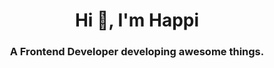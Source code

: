 <h1 align="center">Hi 👋, I'm Happi</h1>
<h3 align="center">A Frontend Developer developing awesome things.</h3>


